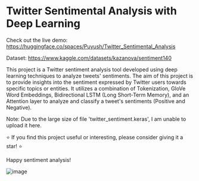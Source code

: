 # Twitter Sentimental Analysis with Deep Learning

Check out the live demo: https://huggingface.co/spaces/Puyush/Twitter_Sentimental_Analysis

Dataset: https://www.kaggle.com/datasets/kazanova/sentiment140

This project is a Twitter sentiment analysis tool developed using deep learning techniques to analyze tweets' sentiments. The aim of this project is to provide insights into the sentiment expressed by Twitter users towards specific topics or entities. It utilizes a combination of Tokenization, GloVe Word Embeddings, Bidirectional LSTM (Long Short-Term Memory), and an Attention layer to analyze and classify a tweet's sentiments (Positive and Negative).

Note: Due to the large size of file 'twitter_sentiment.keras', I am unable to upload it here.

⭐️ If you find this project useful or interesting, please consider giving it a star! ⭐️

Happy sentiment analysis!

![image](https://github.com/Puyush/Sentimental_Analysis/assets/103782822/e9a1780f-ce97-40c0-9a11-ddb7696fb05a)

